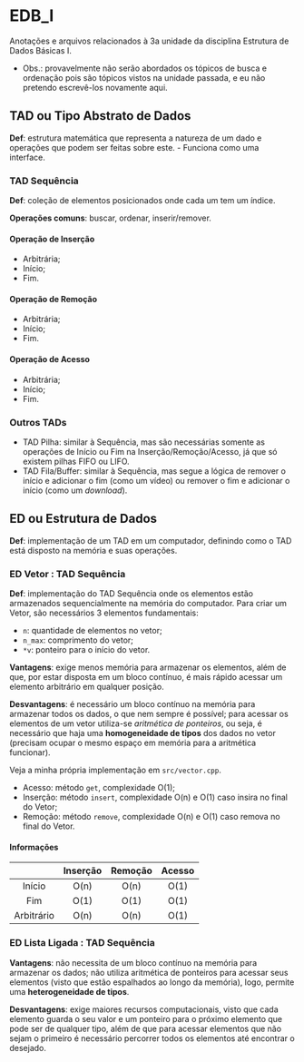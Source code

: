 # EDB_I

Anotações e arquivos relacionados à 3a unidade da disciplina Estrutura de Dados Básicas I.
- Obs.: provavelmente não serão abordados os tópicos de busca e ordenação pois são tópicos vistos na unidade passada, e eu não pretendo escrevê-los novamente aqui.

## TAD ou Tipo Abstrato de Dados
**Def**: estrutura matemática que representa a natureza de um dado e operações que podem ser feitas sobre este. 
    - Funciona como uma interface.

### TAD Sequência
**Def**: coleção de elementos posicionados onde cada um tem um índice. 

**Operações comuns**: buscar, ordenar, inserir/remover.

#### Operação de Inserção 
- Arbitrária;
- Início; 
- Fim. 

#### Operação de Remoção 
- Arbitrária;
- Início; 
- Fim. 

#### Operação de Acesso 
- Arbitrária;
- Início; 
- Fim. 

### Outros TADs
- TAD Pilha: similar à Sequência, mas são necessárias somente as operações de Início ou Fim na Inserção/Remoção/Acesso, já que só existem pilhas FIFO ou LIFO.
- TAD Fila/Buffer: similar à Sequência, mas segue a lógica de remover o início e adicionar o fim (como um vídeo) ou remover o fim e adicionar o início (como um *download*).
## ED ou Estrutura de Dados
**Def**: implementação de um TAD em um computador, definindo como o TAD está disposto na memória e suas operações.

### ED Vetor : TAD Sequência
**Def**: implementação do TAD Sequência onde os elementos estão armazenados sequencialmente na memória do computador. Para criar um Vetor, são necessários 3 elementos fundamentais: 

* `n`: quantidade de elementos no vetor; 
* `n_max`: comprimento do vetor; 
* `*v`: ponteiro para o início do vetor.

**Vantagens**: exige menos memória para armazenar os elementos, além de que, por estar disposta em um bloco contínuo, é mais rápido acessar um elemento arbitrário em qualquer posição.

**Desvantagens**: é necessário um bloco contínuo na memória para armazenar todos os dados, o que nem sempre é possível; para acessar os elementos de um vetor utiliza-se *aritmética de ponteiros*, ou seja, é necessário que haja uma **homogeneidade de tipos** dos dados no vetor (precisam ocupar o mesmo espaço em memória para a aritmética funcionar).

Veja a minha própria implementação em `src/vector.cpp`. 

* Acesso: método `get`, complexidade O(1);
* Inserção: método `insert`, complexidade O(n) e O(1) caso insira no final do Vetor;
* Remoção: método `remove`, complexidade O(n) e O(1) caso remova no final do Vetor.

#### Informações

|             | Inserção | Remoção | Acesso |
| :---------: | :------: | :-----: | :----: |
| Início      | O(n)     | O(n)    | O(1)   |
| Fim         | O(1)     | O(1)    | O(1)   |
| Arbitrário  | O(n)     | O(n)    | O(1)   |


### ED Lista Ligada : TAD Sequência 
**Vantagens**: não necessita de um bloco contínuo na memória para armazenar os dados; não utiliza aritmética de ponteiros para acessar seus elementos (visto que estão espalhados ao longo da memória), logo, permite uma **heterogeneidade de tipos**.

**Desvantagens**: exige maiores recursos computacionais, visto que cada elemento guarda o seu valor e um ponteiro para o próximo elemento que pode ser de qualquer tipo, além de que para acessar elementos que não sejam o primeiro é necessário percorrer todos os elementos até encontrar o desejado.
